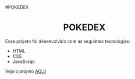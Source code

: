 #POKEDEX

<h1 align="center"> POKEDEX </h1>

Esse projeto foi desenvolvido com as seguintes tecnologias:

- HTML
- CSS
- JavaScript

Veja o projeto <a href="https://vrmtdev.github.io/mylinks/" target="_blank">AQUI</a>
